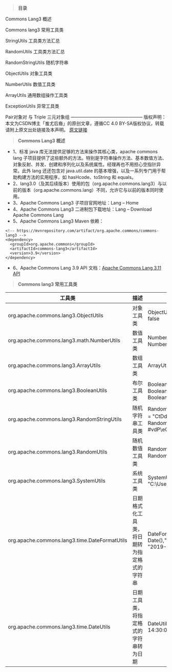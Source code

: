 > **目录**

Commons Lang3 概述

Commons lang3 常用工具类

StringUtils 工具类方法汇总

RandomUtils 工具类方法汇总

RandomStringUtils 随机字符串

ObjectUtils 对象工具类

NumberUtils 数值工具类

ArrayUtils 通用数组操作工具类

ExceptionUtils 异常工具类

Pair对象对 与 Triple 三元对象组
————————————————
版权声明：本文为CSDN博主「蚩尤后裔」的原创文章，遵循CC 4.0 BY-SA版权协议，转载请附上原文出处链接及本声明。
[原文链接](https://blog.csdn.net/wangmx1993328/article/details/102488632/)


> **Commons Lang3 概述**

+ 1、标准 java 库无法提供足够的方法来操作其核心类，apache commons lang 子项目提供了这些额外的方法。特别是字符串操作方法、基本数值方法、对象反射、并发、创建和序列化以及系统属性。经理再也不用担心空指针异常。此外 lang 还还包含对 java.util.date 的基本增强，以及一系列专门用于帮助构建方法的实用程序，如 hasHcode、toString 和 equals。
+ 2、lang3.0（及其后续版本）使用的包（org.apache.commons.lang3）与以前的版本（org.apache.commons.lang）不同，允许它与以前的版本同时使用。
+ 3、Apache Commons Lang3 子项目官网地址：Lang – Home
+ 4、Apache Commons Lang3 二进制包下载地址：Lang – Download Apache Commons Lang
+ 5、Apache Commons Lang3 Maven 依赖：

```
<!-- https://mvnrepository.com/artifact/org.apache.commons/commons-lang3 -->
<dependency>
  <groupId>org.apache.commons</groupId>
  <artifactId>commons-lang3</artifactId>
  <version>3.9</version>
</dependency>
```
+ 6、Apache Commons Lang 3.9 API 文档：[Apache Commons Lang 3.11 API](https://commons.apache.org/proper/commons-lang/javadocs/api-release/index.html)

> **Commons lang3 常用工具类**

| 工具类 | 描述 | 示例 |
| --------| --------| --------|
| org.apache.commons.lang3.ObjectUtils | 对象工具类 | ObjectUtils.isNotEmpty(new int[]{}) = false |
| org.apache.commons.lang3.math.NumberUtils | 数值工具类 | NumberUtils.toInt(null) = 0，NumberUtils.toInt("1") = 1 |
| org.apache.commons.lang3.ArrayUtils |	数组工具类 | ArrayUtils.remove([1, 0], 1) = [1] |
| org.apache.commons.lang3.BooleanUtils	| 布尔工具类 | BooleanUtils.toInteger(true) = 1，BooleanUtils.toBoolean(1) = Boolean.TRUE |
| org.apache.commons.lang3.RandomStringUtils | 随机字符串工具类 | RandomStringUtils.randomAlphabetic(10) = "CtDdCZEldF"，RandomStringUtils.randomGraph(10) = #vdP\eCl@F |
| org.apache.commons.lang3.RandomUtils | 随机数值工具类 | RandomUtils.nextBoolean()，RandomUtils.nextInt(100,1000) |
| org.apache.commons.lang3.SystemUtils | 系统工具类 | SystemUtils.getUserHome() = "C:\Users\Think" |
| org.apache.commons.lang3.time.DateFormatUtils | 日期格式化工具类，将日期转为指定格式的字符串 | DateFormatUtils.format(new Date(),"yyyy-MM-dd HH:mm:dd") = "2019-11-11 11:11:11" | 
| org.apache.commons.lang3.time.DateUtils | 日期工具类，将指定格式的字符串转为日期	| DateUtils.parseDate("1993-09-08 14:30:08","yyyy-MM-dd HH:mm:dd") |
